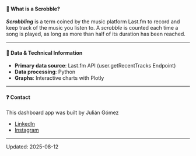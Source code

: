 #### 🎯 What is a Scrobble?

**_Scrobbling_** is a term coined by the music platform Last.fm
to record and keep track of the music you listen to.
A _scrobble_ is counted each time a song is played,
as long as more than half of its duration has been reached.

---

#### 🔧 Data & Technical Information

- **Primary data source**: Last.fm API (user.getRecentTracks Endpoint)
- **Data processing**: Python
- **Graphs**: Interactive charts with Plotly

---

#### ❓ Contact

This dashboard app was built by Julián Gómez
- [Linkedln](https://www.linkedin.com/in/juliangomez96/)
- [Instagram](https://www.instagram.com/juliaangomez96)

---
Updated: 2025-08-12